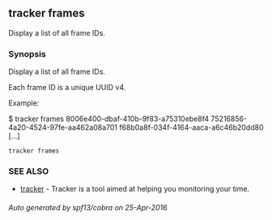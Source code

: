 ## tracker frames

Display a list of all frame IDs.

### Synopsis


Display a list of all frame IDs.

  Each frame ID is a unique UUID v4.

  Example:

  $ tracker frames
  8006e400-dbaf-410b-9f83-a75310ebe8f4
  75216856-4a20-4524-97fe-aa462a08a701
  f68b0a8f-034f-4164-aaca-a6c46b20dd80
  [...]

```
tracker frames
```

### SEE ALSO
* [tracker](tracker.md)	 - Tracker is a tool aimed at helping you monitoring your time.

###### Auto generated by spf13/cobra on 25-Apr-2016
